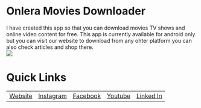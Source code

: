 <h1>Onlera Movies Downloader</h1>
I have created this app so that you can download movies TV shows and online video content for free. This app
is currently available for android only but you can visit our website to download from any ohter platform you can also check
articles and shop there.<br/>
<image src="https://external-content.duckduckgo.com/iu/?u=https%3A%2F%2Ftse4.mm.bing.net%2Fth%3Fid%3DOIP.k58hIk4k9REfSQ_iMziMkAHaFL%26pid%3DApi&f=1">

<h1>Quick Links</h1>
<table><tr>
<td><a href="https://onleramovies.blogspot.com">Website</a></td>
<td><a href="https://instagram.com/himanshu.programmer.95">Instagram</a></td>
<td><a href="https://instagram.com/himanshu.programmer.95">Facebook</a></td>
<td><a href="https://instagram.com/himanshu.programmer.95">Youtube</a></td>
<td><a href="https://instagram.com/himanshu.programmer.95">Linked In</a></td>
</tr>
</table>
